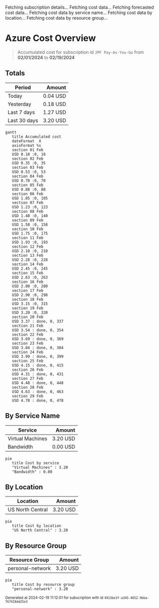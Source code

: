 Fetching subscription details...
Fetching cost data...
Fetching forecasted cost data...
Fetching cost data by service name...
Fetching cost data by location...
Fetching cost data by resource group...
# Azure Cost Overview

> Accumulated cost for subscription id `JPF Pay-As-You-Go` from **02/01/2024** to **02/19/2024**

## Totals

|Period|Amount|
|---|---:|
|Today|0.04 USD|
|Yesterday|0.18 USD|
|Last 7 days|1.27 USD|
|Last 30 days|3.20 USD|

```mermaid
gantt
   title Accumulated cost
   dateFormat  X
   axisFormat %s
   section 01 Feb
   USD 0.18 :0, 18
   section 02 Feb
   USD 0.35 :0, 35
   section 03 Feb
   USD 0.53 :0, 53
   section 04 Feb
   USD 0.70 :0, 70
   section 05 Feb
   USD 0.88 :0, 88
   section 06 Feb
   USD 1.05 :0, 105
   section 07 Feb
   USD 1.23 :0, 123
   section 08 Feb
   USD 1.40 :0, 140
   section 09 Feb
   USD 1.58 :0, 158
   section 10 Feb
   USD 1.75 :0, 175
   section 11 Feb
   USD 1.93 :0, 193
   section 12 Feb
   USD 2.10 :0, 210
   section 13 Feb
   USD 2.28 :0, 228
   section 14 Feb
   USD 2.45 :0, 245
   section 15 Feb
   USD 2.63 :0, 263
   section 16 Feb
   USD 2.80 :0, 280
   section 17 Feb
   USD 2.98 :0, 298
   section 18 Feb
   USD 3.15 :0, 315
   section 19 Feb
   USD 3.20 :0, 320
   section 20 Feb
   USD 3.37 : done, 0, 337
   section 21 Feb
   USD 3.54 : done, 0, 354
   section 22 Feb
   USD 3.69 : done, 0, 369
   section 23 Feb
   USD 3.84 : done, 0, 384
   section 24 Feb
   USD 3.99 : done, 0, 399
   section 25 Feb
   USD 4.15 : done, 0, 415
   section 26 Feb
   USD 4.31 : done, 0, 431
   section 27 Feb
   USD 4.48 : done, 0, 448
   section 28 Feb
   USD 4.63 : done, 0, 463
   section 29 Feb
   USD 4.78 : done, 0, 478
```

## By Service Name

|Service|Amount|
|---|---:|
|Virtual Machines|3.20 USD|
|Bandwidth|0.00 USD|

```mermaid
pie
   title Cost by service
   "Virtual Machines" : 3.20
   "Bandwidth" : 0.00
```

## By Location

|Location|Amount|
|---|---:|
|US North Central|3.20 USD|

```mermaid
pie
   title Cost by location
   "US North Central" : 3.20
```

## By Resource Group

|Resource Group|Amount|
|---|---:|
|personal-network|3.20 USD|

```mermaid
pie
   title Cost by resource group
   "personal-network" : 3.20
```

<sup>Generated at 2024-02-19 11:12:01 for subscription with id `4913be3f-a345-4652-9bba-767418dd25e3`</sup>
